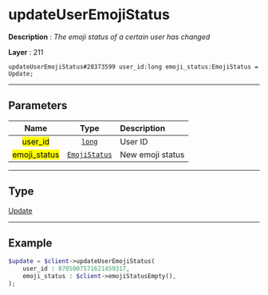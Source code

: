 # updateUserEmojiStatus

**Description** : *The emoji status of a certain user has changed*

**Layer** : 211

```tl
updateUserEmojiStatus#28373599 user_id:long emoji_status:EmojiStatus = Update;
```

---

## Parameters

| Name | Type | Description |
| :---: | :---: | :--- |
| <mark>user_id</mark> | [`long`](type/long) | User ID |
| <mark>emoji_status</mark> | [`EmojiStatus`](type/EmojiStatus) | New emoji status |

---

## Type

[Update](type/Update)

---

## Example

```php
$update = $client->updateUserEmojiStatus(
	user_id : 8705007571621459317,
	emoji_status : $client->emojiStatusEmpty(),
);
```